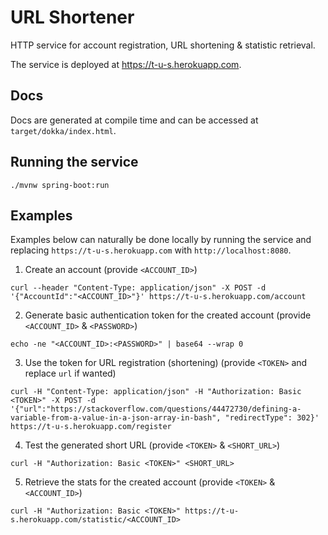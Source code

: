 # URL Shortener

HTTP service for account registration, URL shortening & statistic retrieval.

The service is deployed at <a href="https://t-u-s.herokuapp.com/">https://t-u-s.herokuapp.com. 

## Docs

Docs are generated at compile time and can be accessed at `target/dokka/index.html`. 

## Running the service

`./mvnw spring-boot:run`

## Examples

Examples below can naturally be done locally by running the service and replacing `https://t-u-s.herokuapp.com` with `http://localhost:8080`.

1. Create an account (provide `<ACCOUNT_ID>`)
```
curl --header "Content-Type: application/json" -X POST -d '{"AccountId":"<ACCOUNT_ID>"}' https://t-u-s.herokuapp.com/account
```

2. Generate basic authentication token for the created account (provide `<ACCOUNT_ID>` & `<PASSWORD>`)

```
echo -ne "<ACCOUNT_ID>:<PASSWORD>" | base64 --wrap 0
```

3. Use the token for URL registration (shortening) (provide `<TOKEN>` and replace `url` if wanted)

```
curl -H "Content-Type: application/json" -H "Authorization: Basic <TOKEN>" -X POST -d '{"url":"https://stackoverflow.com/questions/44472730/defining-a-variable-from-a-value-in-a-json-array-in-bash", "redirectType": 302}' https://t-u-s.herokuapp.com/register
```

4. Test the generated short URL (provide `<TOKEN>` & `<SHORT_URL>`)

```
curl -H "Authorization: Basic <TOKEN>" <SHORT_URL>
```

5. Retrieve the stats for the created account (provide `<TOKEN>` & `<ACCOUNT_ID>`)

```
curl -H "Authorization: Basic <TOKEN>" https://t-u-s.herokuapp.com/statistic/<ACCOUNT_ID>
```